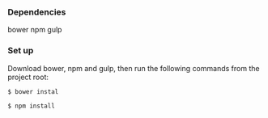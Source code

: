 ### Dependencies

bower
npm
gulp

### Set up

Download bower, npm and gulp, then run the following commands from the project root:

```
$ bower instal
```

```
$ npm install
```